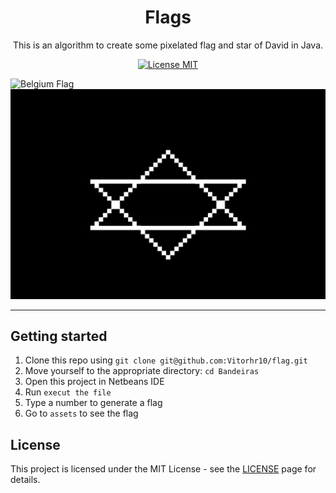 <h1 align="center">
Flags
</h1>

<p align="center">This is an algorithm to create some pixelated flag and star of David in Java.</p>

<p align="center">
  <a href="https://opensource.org/licenses/MIT">
    <img src="https://img.shields.io/badge/License-MIT-blue.svg" alt="License MIT">
  </a>
</p>

<div>
  <img src="./src/assets/Bandeira_Bélgica.png" alt="Belgium Flag">
  <img src="./src/assets/Estrela_de_Davi.png" alt="Star of David">
</div>

<hr />

## Getting started

1. Clone this repo using `git clone git@github.com:Vitorhr10/flag.git`
2. Move yourself to the appropriate directory: `cd Bandeiras`
3. Open this project in Netbeans IDE
4. Run `execut the file`
5. Type a number to generate a flag
6. Go to `assets` to see the flag

## License

This project is licensed under the MIT License - see the [LICENSE](https://opensource.org/licenses/MIT) page for details.